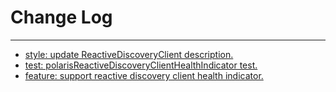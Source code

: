 # Change Log
---

- [style: update ReactiveDiscoveryClient description.](https://github.com/Tencent/spring-cloud-tencent/pull/983)
- [test: polarisReactiveDiscoveryClientHealthIndicator test.](https://github.com/Tencent/spring-cloud-tencent/pull/983)
- [feature: support reactive discovery client health indicator.](https://github.com/Tencent/spring-cloud-tencent/pull/983)
